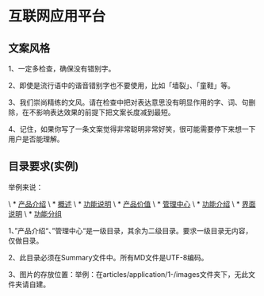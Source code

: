 # 互联网应用平台

## 文案风格

1、一定多检查，确保没有错别字。

2、即使是流行语中的谐音错别字也不要使用，比如「墙裂」、「童鞋」等。

3、我们崇尚精练的文风。请在检查中把对表达意思没有明显作用的字、词、句删除，在不影响表达效果的前提下把文案长度减到最短。

4、记住，如果你写了一条文案觉得非常聪明非常好笑，很可能需要停下来想一下用户是否能理解。 

## 目录要求(实例)

举例来说：

\ * [产品介绍](articles/application/1-/prod_intro.md)
    \ * [概述](articles/application/1-/gai_shu.md)
    \ * [功能说明](articles/application/1-/functions.md)
    \ * [产品价值](articles/application/1-/values.md)
\ * [管理中心](articles/application/2-/manage_center.md)
    \ * [功能介绍](articles/application/2-/center_functions.md)
    \ * [界面说明](articles/application/2-/interface.md)
    \ * [功能分组](articles/application/2-/function_group.md)

  
1、”产品介绍“、”管理中心“是一级目录，其余为二级目录。要求一级目录无内容，仅做目录。

2、此目录必须在Summary文件中。所有MD文件是UTF-8编码。

3、图片的存放位置：举例：在articles/application/1-/images文件夹下，无此文件夹请自建。

